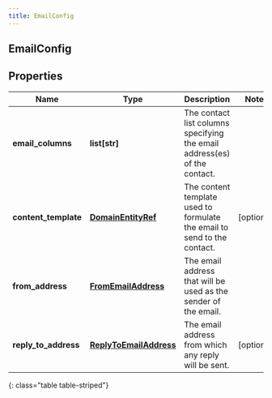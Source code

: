 ```yaml
---
title: EmailConfig
---
```

## EmailConfig

## Properties

|Name | Type | Description | Notes|
|------------ | ------------- | ------------- | -------------|
| **email_columns** | **list[str]** | The contact list columns specifying the email address(es) of the contact. | |
| **content_template** | [**DomainEntityRef**](DomainEntityRef.html) | The content template used to formulate the email to send to the contact. | [optional] |
| **from_address** | [**FromEmailAddress**](FromEmailAddress.html) | The email address that will be used as the sender of the email. | |
| **reply_to_address** | [**ReplyToEmailAddress**](ReplyToEmailAddress.html) | The email address from which any reply will be sent. | [optional] |
{: class="table table-striped"}


